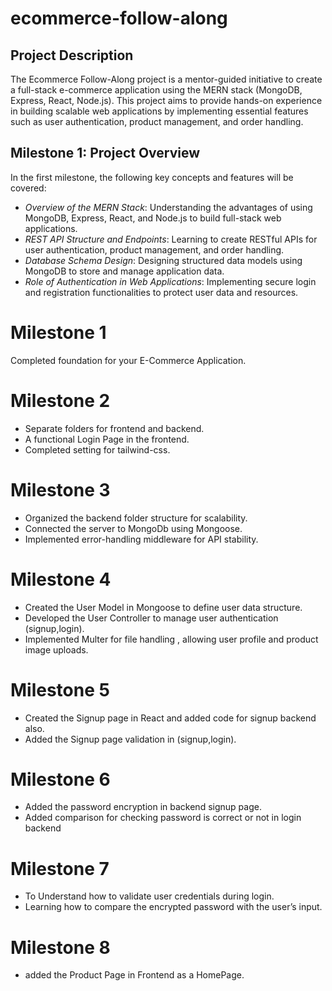 # ecommerce-follow-along

## Project Description
The Ecommerce Follow-Along project is a mentor-guided initiative to create a full-stack e-commerce application using the MERN stack (MongoDB, Express, React, Node.js). This project aims to provide hands-on experience in building scalable web applications by implementing essential features such as user authentication, product management, and order handling.

## Milestone 1: Project Overview
In the first milestone, the following key concepts and features will be covered:

- *Overview of the MERN Stack*: Understanding the advantages of using MongoDB, Express, React, and Node.js to build full-stack web applications.
- *REST API Structure and Endpoints*: Learning to create RESTful APIs for user authentication, product management, and order handling.
- *Database Schema Design*: Designing structured data models using MongoDB to store and manage application data.
- *Role of Authentication in Web Applications*: Implementing secure login and registration functionalities to protect user data and resources.

# Milestone 1

Completed foundation for your E-Commerce Application.


# Milestone 2

* Separate folders for frontend and backend.
* A functional Login Page in the frontend.
* Completed setting for tailwind-css.

# Milestone 3

* Organized the backend folder structure for scalability.
* Connected the server to MongoDb using Mongoose.
* Implemented error-handling middleware for API stability.

# Milestone 4

* Created the User Model in Mongoose to define user data structure.
* Developed the User Controller to manage user authentication (signup,login).
* Implemented Multer for file handling , allowing user profile and product image uploads.

# Milestone 5

* Created the Signup page in React and added code for signup backend also.
* Added the Signup page validation in (signup,login).

# Milestone 6

* Added the password encryption in backend signup page.
* Added comparison for checking password is correct or not in login backend

# Milestone 7

* To Understand how to validate user credentials during login.
* Learning how to compare the encrypted password with the user’s input.

# Milestone 8

* added the Product Page in Frontend as a HomePage.
